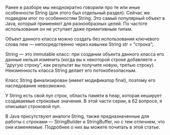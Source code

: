 Ранее в разборе мы неоднократно говорили про те или иные особенности String (для этого был отдельный раздел). Сейчас же
подведем итог по особенностям String:
Это самый популярный объект в Java, который применяют для разнообразных целей. По частоте использования он не уступает
даже примитивным типам.

Объект данного класса можно создать без использования ключевого слова new — непосредственно через кавычки String str =
“строка”;.

String — это immutable класс: при создании объекта данного класса его данные нельзя изменить (когда вы к некоторой
строке добавляете + “другую строку”, как результат вы получите новую, третью строку). Неизменность класса String делает
его потокобезопасным.

Класс String финализирован (имеет модификатор final), поэтому его наследование невозможно.

У String есть свой пул строк, область памяти в heap, которая кеширует создаваемые строковые значения. В этой части
серии, в 62 вопросе, я описывал строковой пул.

В Java присутствуют аналоги String, также предназначенные для работы с строками — StringBuilder и StringBuffer, но с тем
отличием, что они изменяемые. Подробнее о них вы можете почитать в этой статье.